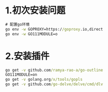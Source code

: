 # 1.初次安装问题

```cmd
# 配置go环境
go env -w GOPROXY=https://goproxy.io,direct
go env -w GO111MODULE=o
```

# 2.安装插件

```cmd
go get -v github.com/ramya-rao-a/go-outline
GO111MODULE=on 
go get -v golang.org/x/tools/gopls
go get -v github.com/go-delve/delve/cmd/dlv
```
